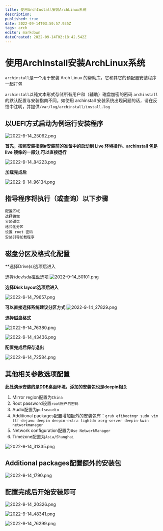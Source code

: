 ```yaml
---
title: 使用ArchInstall安装ArchLinux系统
description: 
published: true
date: 2022-09-14T03:50:57.935Z
tags: arch
editor: markdown
dateCreated: 2022-09-14T02:18:42.542Z
---
```


# 使用ArchInstall安装ArchLinux系统
`archinstall`是一个用于安装 Arch Linux 的帮助库。它和其它的预配置安装程序一起打包

`archinstall`以纯文本形式存储所有用户和（辅助）磁盘加密的密码
`archinstall`的默认配置与安装指南不同。如使用 archinstall 安装系统出现问题的话，请在反馈中注明，并提供`/var/log/archinstall/install.log`


## 以UEFI方式启动为例运行安装程序
![2022-9-14_25062.png](/2022-9-14_25062.png)

**首先，按照安装指南#安装前的准备中的启动到 Live 环境操作。archinstall 包是 live 镜像的一部分,可以直接运行**

![2022-9-14_84223.png](/2022-9-14_84223.png)

**加载完成后**

![2022-9-14_96134.png](/2022-9-14_96134.png)

## 指导程序将执行（或查询）以下步骤
```
配置区域
选择镜像
分区磁盘
格式化分区
设置 root 密码
安装引导加载程序
```
## 磁盘分区及格式化配置
**选择Drive(s)选项后进入

选择/dev/sda磁盘选项
![2022-9-14_50101.png](/2022-9-14_50101.png)

**选择Disk layout选项后进入**

![2022-9-14_79657.png](/2022-9-14_79657.png)

**可以直接选择系统建议分区方式**
![2022-9-14_27829.png](/2022-9-14_27829.png)

**选择磁盘格式**

![2022-9-14_76380.png](/2022-9-14_76380.png)

![2022-9-14_43436.png](/2022-9-14_43436.png)

**配置完成后保存退出**

![2022-9-14_72584.png](/2022-9-14_72584.png)


## 其他相关参数选项配置

**此处演示安装的是DDE桌面环境，添加的安装包也是deepin相关**

1. Mirror region配置为`China`
2. Root password设置`root账户的密码`
3. Audio配置为`pulseaudio`
4. Additional packages配置增加额外的安装包有：`grub efibootmgr sudo vim ttf-dejavu deepin deepin-extra lightdm xorg-server deepin-kwin networkmanager`
5. Network configuration配置为`Use NetworkManager`
6. Timezone配置为`Asia/Shanghai`


![2022-9-14_31335.png](/2022-9-14_31335.png)

## Additional packages配置额外的安装包

![2022-9-14_1790.png](/2022-9-14_1790.png)

## 配置完成后开始安装即可
![2022-9-14_20326.png](/2022-9-14_20326.png)

![2022-9-14_48341.png](/2022-9-14_48341.png)

![2022-9-14_76299.png](/2022-9-14_76299.png)
